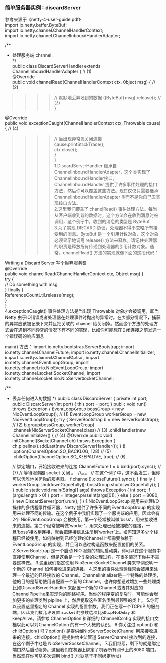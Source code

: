 ### 简单服务器实例：discardServer
参考来源于《netty-4-user-guide.pdf》<br>
import io.netty.buffer.ByteBuf;<br>
import io.netty.channel.ChannelHandlerContext;<br>
import io.netty.channel.ChannelInboundHandlerAdapter;<br>

/**
* 处理服务端 channel.<br>
*/<br>
public class DiscardServerHandler extends ChannelInboundHandlerAdapter { // (1)<br>
  @Override<br>
  public void channelRead(ChannelHandlerContext ctx, Object msg) { // (2)<br>
>>>>// 默默地丢弃收到的数据
>>>>((ByteBuf) msg).release(); // (3)<br>
  } <br>

  @Override<br>
  public void exceptionCaught(ChannelHandlerContext ctx, Throwable cause) { // (4)<br>
>>>>// 当出现异常就关闭连接<br>
>>>>cause.printStackTrace();<br>
>>>>ctx.close();<br>
>>}<br>
}<br>
1.DiscardServerHandler 继承自 ChannelInboundHandlerAdapter，这个类实现了ChannelInboundHandler接口，ChannelInboundHandler 提供了许多事件处理的接口方法，然后你可以覆盖这些方法。现在仅仅只需要继承 ChannelInboundHandlerAdapter 类而不是你自己去实现接口方法。<br>
2.这里我们覆盖了 chanelRead() 事件处理方法。每当从客户端收到新的数据时，这个方法会在收到消息时被调用，这个例子中，收到的消息的类型是 ByteBuf<br>
3.为了实现 DISCARD 协议，处理器不得不忽略所有接受到的消息。ByteBuf 是一个引用计数对象，这个对象必须显示地调用 release() 方法来释放。请记住处理器的职责是释放所有传递到处理器的引用计数对象。通常，channelRead() 方法的实现就像下面的这段代码：<br>

Writing a Discard Server 写个抛弃服务器<br>
@Override<br>
public void channelRead(ChannelHandlerContext ctx, Object msg) {<br>
  try {<br>
  // Do something with msg<br>
  } finally {<br>
    ReferenceCountUtil.release(msg);<br>
  }<br>
}<br>
4.exceptionCaught() 事件处理方法是当出现 Throwable 对象才会被调用，即当 Netty 由于IO错误或者处理器在处理事件时抛出的异常时。在大部分情况下，捕获的异常应该被记录下来并且把关联的 channel 给关闭掉。然而这个方法的处理方式会在遇到不同异常的情况下有不同的实现，比如你可能想在关闭连接之前发送一个错误码的响应消息

main() 方法：
import io.netty.bootstrap.ServerBootstrap;
import io.netty.channel.ChannelFuture;
import io.netty.channel.ChannelInitializer;
import io.netty.channel.ChannelOption;
import io.netty.channel.EventLoopGroup;
import io.netty.channel.nio.NioEventLoopGroup;
import io.netty.channel.socket.SocketChannel;
import io.netty.channel.socket.nio.NioServerSocketChannel;

/**
* 丢弃任何进入的数据
*/
public class DiscardServer {
  private int port;
  public DiscardServer(int port) {
    this.port = port;
  } 
  public void run() throws Exception {
  EventLoopGroup bossGroup = new NioEventLoopGroup(); // (1)
  EventLoopGroup workerGroup = new NioEventLoopGroup();
  try {
  ServerBootstrap b = new ServerBootstrap(); // (2)
  b.group(bossGroup, workerGroup)
  .channel(NioServerSocketChannel.class) // (3)
  .childHandler(new ChannelInitializer<SocketChannel>() { // (4)
      @Override
      public void initChannel(SocketChannel ch) throws Exception {
        ch.pipeline().addLast(new DiscardServerHandler());
      }
    })
  .option(ChannelOption.SO_BACKLOG, 128) // (5)
  .childOption(ChannelOption.SO_KEEPALIVE, true); // (6)

  // 绑定端口，开始接收进来的连接
  ChannelFuture f = b.bind(port).sync(); // (7)
  // 等待服务器 socket 关闭 。
  //。。。
  // 在这个例子中，这不会发生，但你可以优雅地关闭你的服务器。
  f.channel().closeFuture().sync();
  } finally {
  workerGroup.shutdownGracefully();
  bossGroup.shutdownGracefully();
  }
} 
public static void main(String[] args) throws Exception {
  int port;
  if (args.length > 0) {
  port = Integer.parseInt(args[0]);
  } else {
  port = 8080;
  } 
  new DiscardServer(port).run();
  }
}
1.NioEventLoopGroup 是用来处理I/O操作的多线程事件循环器，Netty 提供了许多不同的EventLoopGroup 的实现用来处理不同的传输。在这个例子中我们实现了一个服务端的应用，因此会有2个 NioEventLoopGroup 会被使用。第一个经常被叫做‘boss’，用来接收进来的连接。第二个经常被叫做‘worker’，用来处理已经被接收的连接，一旦‘boss’接收到连接，就会把连接信息注册到‘worker’上。如何知道多少个线程已经被使用，如何映射到已经创建的Channel上都需要依赖于 EventLoopGroup 的实现，并且可以通过构造函数来配置他们的关系。
2.ServerBootstrap 是一个启动 NIO 服务的辅助启动类。你可以在这个服务中直接使用Channel，但是这会是一个复杂的处理过程，在很多情况下你并不需要这样做。
3.这里我们指定使用 NioServerSocketChannel 类来举例说明一个新的 Channel 如何接收进来的连接。
4.这里的事件处理类经常会被用来处理一个最近的已经接收的 Channel。ChannelInitializer是一个特殊的处理类，他的目的是帮助使用者配置一个新的 Channel。也许你想通过增加一些处理类比如DiscardServerHandler 来配置一个新的 Channel 或者其对应的ChannelPipeline来实现你的网络程序。当你的程序变的复杂时，可能你会增加更多的处理类到 pipline 上，然后提取这些匿名类到最顶层的类上。
5.你可以设置这里指定的 Channel 实现的配置参数。我们正在写一个TCP/IP 的服务端，因此我们被允许设置 socket 的参数选项比如tcpNoDelay 和 keepAlive。请参考 ChannelOption 和详细的 ChannelConfig 实现的接口文档以此可以对ChannelOption 的有一个大概的认识。
6.你关注过 option() 和 childOption() 吗？option() 是提供给NioServerSocketChannel 用来接收进来的连接。childOption() 是提供给由父管道 ServerChannel 接收到的连接，在这个例子中也是 NioServerSocketChannel。
7.我们继续，剩下的就是绑定端口然后启动服务。这里我们在机器上绑定了机器所有网卡上的8080 端口。当然现在你可以多次调用 bind() 方法(基于不同绑定地址)
